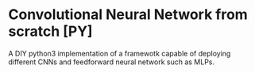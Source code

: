 # Convolutional Neural Network from scratch [PY]
A DIY python3 implementation of a framewotk capable of deploying different CNNs and feedforward neural network such as MLPs.
